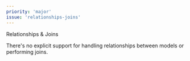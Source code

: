 ```yaml
---
priority: 'major'
issue: 'relationships-joins'
---
```


Relationships & Joins

There's no explicit support for handling relationships between models or performing joins.
